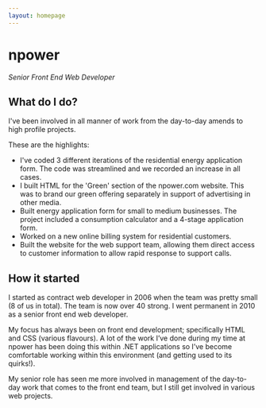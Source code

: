 ```yaml
---
layout: homepage
---
```


# npower

_Senior Front End Web Developer_

## What do I do?

<p>I've been involved in all manner of work from the day-to-day amends to high profile projects.</p>

<p>These are the highlights:</p>

- I've coded 3 different iterations of the residential energy application form. The code was streamlined and we recorded an increase in all cases.</li>
- I built HTML for the 'Green' section of the npower.com website. This was to brand our green offering separately in support of advertising in other media.</li>
- Built energy application form for small to medium businesses. The project included a consumption calculator and a 4-stage application form.</li>
- Worked on a new online billing system for residential customers.</li>
- Built the  website for the web support team, allowing them direct access to customer information to allow rapid response to support calls.</li>


<h2>How it started</h2>
<p>I started as contract web developer in 2006 when the team was pretty small (8 of us in total). The team is now over 40 strong. I went permanent in 2010 as a senior front end web developer.</p>

<p>My focus has always been on front end development; specifically HTML and CSS (various flavours). A lot of the work I’ve done during my time at npower has been doing this within .NET applications so I’ve become comfortable working within this environment (and getting used to its quirks!).</p>

My senior role has seen me more involved in management of the day-to-day work that comes to the front end team, but I still get involved in various web projects.